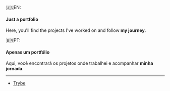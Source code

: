 :us:EN: 
#### Just a portfolio
<p align="left">
Here, you'll find the projects I've worked on and follow <strong>my journey</strong>.
</p>

:brazil:PT:

#### Apenas um portfólio
<p align="left">
Aqui, você encontrará os projetos onde trabalhei e acompanhar <strong>minha jornada</strong>.
</p>

---

- [Trybe](https://github.com/Alessandro-Mattos/Portifolio/Trybe/)


